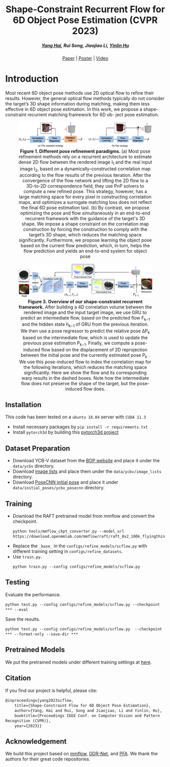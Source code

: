 <h1 align="center"> Shape-Constraint Recurrent Flow for 6D Object Pose Estimation (CVPR 2023) </h1>
<h5 align="center"><a href="https://yanghai-1218.github.io">Yang Hai</a>, Rui Song, Jiaojiao Li, <a href="https://yinlinhu.github.io">Yinlin Hu</a></h5>
<p align="center">
  <a href="https://arxiv.org/abs/2306.13266">Paper</a> |
  <a href="https://yanghai-1218.github.io/publications/SCFlow-Poster.png">Poster</a> |
  <a href="https://www.youtube.com/watch?v=wLba5ED_TS4&t=12s">Video</a>
</p>


# Introduction
Most recent 6D object pose methods use 2D optical flow to refine their results. However, the general optical flow methods typically do not consider the target’s 3D shape information during matching, making them less effective in 6D object pose estimation. In this work, we propose a shape-constraint recurrent matching framework for 6D ob- ject pose estimation.

<figure>
<img src="resources/teaser.png">
<figcaption align = "center"><b>Figure 1. Different pose refinement paradigms. </b>(a) Most pose refinement methods rely on a recurrent architecture to estimate dense 2D flow between the rendered image I<sub>1</sub> and the real input image I<sub>2</sub>, based on a dynamically-constructed correlation map according to the flow results of the previous iteration. After the convergence of the flow network and lifting the 2D flow to a 3D-to-2D correspondence field, they use PnP solvers to compute a new refined pose. This strategy, however, has a large matching space for every pixel in constructing correlation maps, and optimizes a surrogate matching loss does not reflect the final 6D pose estimation tasl. (b) By contrast, we propose optimizing the pose and flow simultaneously in an end-to-end recurrent framework with the guidance of the target's 3D shape. We impose a shape constraint on the correlation map construction by forcing the construction to comply with the target’s 3D shape, which reduces the matching space significantly. Furthermore, we propose learning the object pose based on the current flow prediction, which, in turn, helps the flow prediction and yields an end-to-end system for object pose
 </figcaption>
</figure>


<figure>
<img src="resources/architecture.png">
<figcaption align = "center"><b>Figure 3. Overview of our shape-constraint recurrent framework.</b> After building a 4D correlation volume between the rendered image and the input target image, we use GRU to predict an intermediate flow, based on the predicted flow F<sub>k−1</sub> and the hidden state h<sub>k−1</sub> of GRU from the previous iteration. We then use a pose regressor to predict the relative pose ∆P<sub>k</sub> based on the intermediate flow, which is used to update the previous pose estimation P<sub>k−1</sub>. Finally, we compute a pose-induced flow based on the displacement of 2D reprojection between the initial pose and the currently estimated pose P<sub>k</sub> . We use this pose-induced flow to index the correlation map for the following iterations, which reduces the matching space significantly. Here we show the flow and its corresponding warp results in the dashed boxes. Note how the intermediate flow does not preserve the shape of the target, but the pose-induced flow does.
 </figcaption>
</figure>

## Installation
This code has been tested on a `ubuntu 18.04` server with `CUDA 11.3`
- Install necessary packages by `pip install -r requirements.txt`
- Install `pytorch3d` by building this [pytorch3d project](https://github.com/YangHai-1218/pytorch3d)

## Dataset Preparation
- Download YCB-V dataset from the [BOP website](https://bop.felk.cvut.cz/) and place it under the `data/ycbv` directory.
- Download [image lists](https://drive.google.com/drive/folders/1VD8QmXS38hrAUfp2MSnxXuEJLdzPtZvV?usp=share_link) and place them under the `data/ycbv/image_lists` directory.
- Download [PoseCNN initial pose](https://drive.google.com/drive/folders/1VD8QmXS38hrAUfp2MSnxXuEJLdzPtZvV?usp=share_link) and place it under `data/initial_poses/ycbv_posecnn` directory.
## Training
- Download the RAFT pretrained model from mmflow and convert the checkpoint.
    ```shell
    python tools/mmflow_ckpt_converter.py --model_url https://download.openmmlab.com/mmflow/raft/raft_8x2_100k_flyingthings3d_400x720.pth
    ```
- Replace the `_base_` in the `configs/refine_models/scflow.py` with different training setting in `configs/refine_datasets`.
- Use `train.py`.
    ```shell
    python train.py --config configs/refine_models/scflow.py
    ```

## Testing

Evaluate the performance.

```shell
python test.py --config configs/refine_models/scflow.py --checkpoint *** --eval
```

Save the results.
```shell
python test.py --config configs/refine_models/scflow.py  --checkpoint *** --format-only --save-dir ***
```

## Pretrained Models
We put the pretrained models under different training settings at [here](https://drive.google.com/drive/folders/1tyXhx7z5AJpyj925_g0W6DjeNbt6Lj3_?usp=share_link).
## Citation

If you find our project is helpful, please cite:

```
@inproceedings{yang2023scflow,
    title={Shape-Constraint Flow for 6D Object Pose Estimation},
    author={Yang, Hai and Rui, Song and Jiaojiao, Li and Yinlin, Hu},
    booktitle={Proceedings IEEE Conf. on Computer Vision and Pattern Recognition (CVPR)},
    year={2023}}
```

## Acknowledgement
We build this project based on [mmflow](https://github.com/open-mmlab/mmflow), [GDR-Net](https://github.com/THU-DA-6D-Pose-Group/GDR-Net), and [PFA](https://github.com/cvlab-epfl/perspective-flow-aggregation). We thank the authors for their great code repositories.